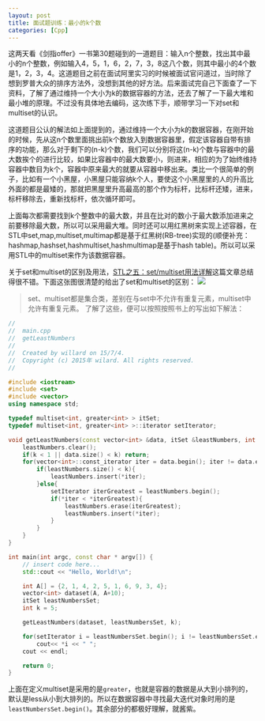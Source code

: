 ```yaml
---
layout: post
title: 面试题训练：最小的k个数
categories: [Cpp]
---
```


这两天看《剑指offer》一书第30题碰到的一道题目：输入n个整数，找出其中最小的n个整数，例如输入4，5，1，6，2，7，3，8这八个数，则其中最小的4个数是1，2，3，4。这道题目之前在面试阿里实习的时候被面试官问道过，当时除了想到罗普大众的排序方法外，没想到其他的好方法。后来面试完自己下面查了一下资料，了解了通过维持一个大小为k的数据容器的方法，还去了解了一下最大堆和最小堆的原理。不过没有具体地去编码，这次练下手，顺带学习一下对set和multiset的认识。

这道题目公认的解法如上面提到的，通过维持一个大小为k的数据容器，在刚开始的时候，先从这n个数里面挑出前k个数放入到数据容器里，假定该容器自带有排序的功能，那么对于剩下的(n-k)个数，我们可以分别将这(n-k)个数与容器中的最大数挨个的进行比较，如果比容器中的最大数要小，则进来，相应的为了始终维持容器中数目为k个，容器中原来最大的就要从容器中移出来。类比一个很简单的例子，比如有一个小黑屋，小黑屋只能容纳k个人，要使这个小黑屋里的人的升高比外面的都是最矮的，那就把黑屋里升高最高的那个作为标杆，比标杆还矮，进来，标杆移除去，重新找标杆，依次循环即可。

上面每次都需要找到k个整数中的最大数，并且在比对的数小于最大数添加进来之前要移除最大数，所以可以采用最大堆。同时还可以用红黑树来实现上述容器，在STL中set,map,multiset,multimap都是基于红黑树(RB-tree)实现的(顺便补充：hashmap,hashset,hashmultiset,hashmultimap是基于hash table)。所以可以采用STL中的multiset来作为该数据容器。

关于set和multiset的区别及用法，[STL之五：set/multiset用法详解][2]这篇文章总结得很不错。下面这张图很清楚的给出了set和multiset的区别：
![][image-1]
> set、multiset都是集合类，差别在与set中不允许有重复元素，multiset中允许有重复元素。
了解了这些，便可以按照按照书上的写出如下解法：

```c++
//
//  main.cpp
//  getLeastNumbers
//
//  Created by willard on 15/7/4.
//  Copyright (c) 2015年 wilard. All rights reserved.
//

#include <iostream>
#include <set>
#include <vector>
using namespace std;

typedef multiset<int, greater<int> > itSet;
typedef multiset<int, greater<int> >::iterator setIterator;

void getLeastNumbers(const vector<int> &data, itSet &leastNumbers, int k){
    leastNumbers.clear();
    if(k < 1 || data.size() < k) return;
    for(vector<int>::const_iterator iter = data.begin(); iter != data.end(); iter++){
        if(leastNumbers.size() < k){
            leastNumbers.insert(*iter);
        }else{
            setIterator iterGreatest = leastNumbers.begin();
            if(*iter < *iterGreatest){
                leastNumbers.erase(iterGreatest);
                leastNumbers.insert(*iter);
            }
        }
    }
}

int main(int argc, const char * argv[]) {
    // insert code here...
    std::cout << "Hello, World!\n";

    int A[] = {2, 1, 4, 2, 5, 1, 6, 9, 3, 4};
    vector<int> dataset(A, A+10);
    itSet leastNumbersSet;
    int k = 5;

    getLeastNumbers(dataset, leastNumbersSet, k);

    for(setIterator i = leastNumbersSet.begin(); i != leastNumbersSet.end(); ++i)
        cout<< *i << " ";
    cout << endl;

    return 0;
}
```

上面在定义multiset是采用的是`greater`，也就是容器的数据是从大到小排列的，默认是less从小到大排列的。所以在数据容器中寻找最大迭代对象时用的是`leastNumbersSet.begin()`。其余部分的都极好理解，就酱紫。

[2]:	http://blog.csdn.net/longshengguoji/article/details/8546286

[image-1]:	http://img.my.csdn.net/uploads/201301/27/1359267085_6365.png